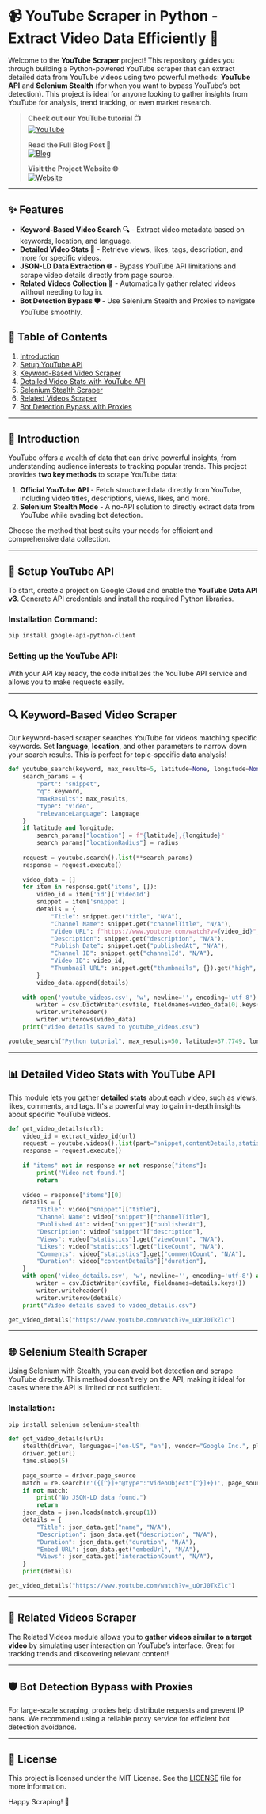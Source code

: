 # 📹 YouTube Scraper in Python - Extract Video Data Efficiently 🎉

Welcome to the **YouTube Scraper** project! This repository guides you through building a Python-powered YouTube scraper that can extract detailed data from YouTube videos using two powerful methods: **YouTube API** and **Selenium Stealth** (for when you want to bypass YouTube’s bot detection). This project is ideal for anyone looking to gather insights from YouTube for analysis, trend tracking, or even market research. 

> **Check out our YouTube tutorial 📺**  
> [![YouTube](https://img.shields.io/badge/YouTube-Tutorial-red)](https://www.youtube.com/your-tutorial-link)
>
> **Read the Full Blog Post 📄**  
> [![Blog](https://img.shields.io/badge/Blog-Read%20Now-blue)](https://your-blog-link.com)
>
> **Visit the Project Website 🌐**  
> [![Website](https://img.shields.io/badge/Website-Learn%20More-green)](https://your-website-link.com)

---

## ✨ Features
- **Keyword-Based Video Search 🔍** - Extract video metadata based on keywords, location, and language.
- **Detailed Video Stats 🎥** - Retrieve views, likes, tags, description, and more for specific videos.
- **JSON-LD Data Extraction 🌐** - Bypass YouTube API limitations and scrape video details directly from page source.
- **Related Videos Collection 🔗** - Automatically gather related videos without needing to log in.
- **Bot Detection Bypass 🛡️** - Use Selenium Stealth and Proxies to navigate YouTube smoothly.

## 📜 Table of Contents
1. [Introduction](#-introduction)
2. [Setup YouTube API](#-setup-youtube-api)
3. [Keyword-Based Video Scraper](#-keyword-based-video-scraper)
4. [Detailed Video Stats with YouTube API](#-detailed-video-stats-with-youtube-api)
5. [Selenium Stealth Scraper](#-selenium-stealth-scraper)
6. [Related Videos Scraper](#-related-videos-scraper)
7. [Bot Detection Bypass with Proxies](#-bot-detection-bypass-with-proxies)

---

## 📖 Introduction
YouTube offers a wealth of data that can drive powerful insights, from understanding audience interests to tracking popular trends. This project provides **two key methods** to scrape YouTube data:

1. **Official YouTube API** - Fetch structured data directly from YouTube, including video titles, descriptions, views, likes, and more.
2. **Selenium Stealth Mode** - A no-API solution to directly extract data from YouTube while evading bot detection.

Choose the method that best suits your needs for efficient and comprehensive data collection.

---

## 🔑 Setup YouTube API

To start, create a project on Google Cloud and enable the **YouTube Data API v3**. Generate API credentials and install the required Python libraries.

### Installation Command:
```bash
pip install google-api-python-client
```

### Setting up the YouTube API:
With your API key ready, the code initializes the YouTube API service and allows you to make requests easily. 

---

## 🔍 Keyword-Based Video Scraper

Our keyword-based scraper searches YouTube for videos matching specific keywords. Set **language**, **location**, and other parameters to narrow down your search results. This is perfect for topic-specific data analysis!

```python
def youtube_search(keyword, max_results=5, latitude=None, longitude=None, radius="50km", language="en"):
    search_params = {
        "part": "snippet",
        "q": keyword,
        "maxResults": max_results,
        "type": "video",
        "relevanceLanguage": language
    }
    if latitude and longitude:
        search_params["location"] = f"{latitude},{longitude}"
        search_params["locationRadius"] = radius
    
    request = youtube.search().list(**search_params)
    response = request.execute()
    
    video_data = []
    for item in response.get('items', []):
        video_id = item['id']['videoId']
        snippet = item['snippet']
        details = {
            "Title": snippet.get("title", "N/A"),
            "Channel Name": snippet.get("channelTitle", "N/A"),
            "Video URL": f"https://www.youtube.com/watch?v={video_id}",
            "Description": snippet.get("description", "N/A"),
            "Publish Date": snippet.get("publishedAt", "N/A"),
            "Channel ID": snippet.get("channelId", "N/A"),
            "Video ID": video_id,
            "Thumbnail URL": snippet.get("thumbnails", {}).get("high", {}).get("url", "N/A"),
        }
        video_data.append(details)
    
    with open('youtube_videos.csv', 'w', newline='', encoding='utf-8') as csvfile:
        writer = csv.DictWriter(csvfile, fieldnames=video_data[0].keys())
        writer.writeheader()
        writer.writerows(video_data)
    print("Video details saved to youtube_videos.csv")

youtube_search("Python tutorial", max_results=50, latitude=37.7749, longitude=-122.4194, radius="50km", language="en")
```

---

## 📊 Detailed Video Stats with YouTube API

This module lets you gather **detailed stats** about each video, such as views, likes, comments, and tags. It's a powerful way to gain in-depth insights about specific YouTube videos.

```python
def get_video_details(url):
    video_id = extract_video_id(url)
    request = youtube.videos().list(part="snippet,contentDetails,statistics", id=video_id)
    response = request.execute()
    
    if "items" not in response or not response["items"]:
        print("Video not found.")
        return
    
    video = response["items"][0]
    details = {
        "Title": video["snippet"]["title"],
        "Channel Name": video["snippet"]["channelTitle"],
        "Published At": video["snippet"]["publishedAt"],
        "Description": video["snippet"]["description"],
        "Views": video["statistics"].get("viewCount", "N/A"),
        "Likes": video["statistics"].get("likeCount", "N/A"),
        "Comments": video["statistics"].get("commentCount", "N/A"),
        "Duration": video["contentDetails"]["duration"],
    }
    with open('video_details.csv', 'w', newline='', encoding='utf-8') as csvfile:
        writer = csv.DictWriter(csvfile, fieldnames=details.keys())
        writer.writeheader()
        writer.writerow(details)
    print("Video details saved to video_details.csv")

get_video_details("https://www.youtube.com/watch?v=_uQrJ0TkZlc")
```

---

## 🌐 Selenium Stealth Scraper

Using Selenium with Stealth, you can avoid bot detection and scrape YouTube directly. This method doesn’t rely on the API, making it ideal for cases where the API is limited or not sufficient.

### Installation:
```bash
pip install selenium selenium-stealth
```

```python
def get_video_details(url):
    stealth(driver, languages=["en-US", "en"], vendor="Google Inc.", platform="Win32", webgl_vendor="Intel Inc.", renderer="Intel Iris OpenGL Engine", fix_hairline=True)
    driver.get(url)
    time.sleep(5)
    
    page_source = driver.page_source
    match = re.search(r'({[^}]+"@type":"VideoObject"[^}]+})', page_source)
    if not match:
        print("No JSON-LD data found.")
        return
    json_data = json.loads(match.group(1))
    details = {
        "Title": json_data.get("name", "N/A"),
        "Description": json_data.get("description", "N/A"),
        "Duration": json_data.get("duration", "N/A"),
        "Embed URL": json_data.get("embedUrl", "N/A"),
        "Views": json_data.get("interactionCount", "N/A"),
    }
    print(details)

get_video_details("https://www.youtube.com/watch?v=_uQrJ0TkZlc")
```

---

## 🔗 Related Videos Scraper

The Related Videos module allows you to **gather videos similar to a target video** by simulating user interaction on YouTube’s interface. Great for tracking trends and discovering relevant content!

---

## 🛡️ Bot Detection Bypass with Proxies

For large-scale scraping, proxies help distribute requests and prevent IP bans. We recommend using a reliable proxy service for efficient bot detection avoidance.

---

## 📄 License
This project is licensed under the MIT License. See the [LICENSE](LICENSE) file for more information.

Happy Scraping! 🎉
